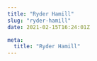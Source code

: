 ```yaml
---
title: "Ryder Hamill"
slug: "ryder-hamill"
date: 2021-02-15T16:24:01Z

meta:
  title: "Ryder Hamill"
---
```


